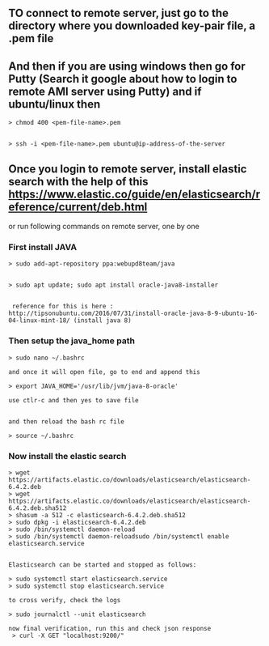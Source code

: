 ## TO connect to remote server, just go to the directory where you downloaded key-pair file, a .pem file
## And then if you are using windows then go for Putty (Search it google about how to login to remote AMI server using Putty) and if ubuntu/linux then
	> chmod 400 <pem-file-name>.pem
	

	> ssh -i <pem-file-name>.pem ubuntu@ip-address-of-the-server

## Once you login to remote server, install elastic search with the help of this https://www.elastic.co/guide/en/elasticsearch/reference/current/deb.html

or run following commands on remote server, one by one
### First install JAVA
	> sudo add-apt-repository ppa:webupd8team/java
	

	> sudo apt update; sudo apt install oracle-java8-installer


	 reference for this is here : http://tipsonubuntu.com/2016/07/31/install-oracle-java-8-9-ubuntu-16-04-linux-mint-18/ (install java 8)
	
### Then setup the java_home path
	> sudo nano ~/.bashrc

	and once it will open file, go to end and append this 
	
	> export JAVA_HOME='/usr/lib/jvm/java-8-oracle'
	
	use ctlr-c and then yes to save file
	
	
	and then reload the bash rc file
	
	> source ~/.bashrc


### Now install the elastic search

	> wget https://artifacts.elastic.co/downloads/elasticsearch/elasticsearch-6.4.2.deb
	> wget https://artifacts.elastic.co/downloads/elasticsearch/elasticsearch-6.4.2.deb.sha512
	> shasum -a 512 -c elasticsearch-6.4.2.deb.sha512 
	> sudo dpkg -i elasticsearch-6.4.2.deb 
	> sudo /bin/systemctl daemon-reload
	> sudo /bin/systemctl daemon-reloadsudo /bin/systemctl enable elasticsearch.service


	Elasticsearch can be started and stopped as follows:

	> sudo systemctl start elasticsearch.service
	> sudo systemctl stop elasticsearch.service

	to cross verify, check the logs 

	> sudo journalctl --unit elasticsearch

	now final verification, run this and check json response
	 > curl -X GET "localhost:9200/"
